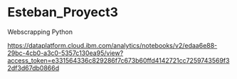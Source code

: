 # Esteban_Proyect3
Webscrapping Python


https://dataplatform.cloud.ibm.com/analytics/notebooks/v2/edaa6e88-29bc-4cb0-a3c0-5357c130ea95/view?access_token=e331564336c829286f7c673b60ffd4142721cc7259743569f32df3d67db0866d
